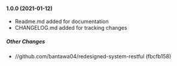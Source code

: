 #### 1.0.0 (2021-01-12)
- Readme.md added for documentation
- CHANGELOG.md added for tracking changes
##### Other Changes

* //github.com/bantawa04/redesigned-system-restful (fbcfb158)

